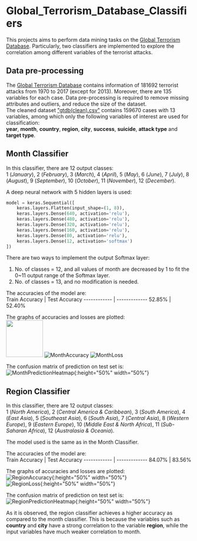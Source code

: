 # Global_Terrorism_Database_Classifiers
This projects aims to perform data mining tasks on the [Global Terrorism Database](https://www.kaggle.com/START-UMD/gtd). Particularly, two classifiers are implemented to explore the correlation among different variables of the terrorist attacks.

## Data pre-processing
The [Global Terrorism Database](https://www.kaggle.com/START-UMD/gtd) contains information of 181692 terrorist attacks from 1970 to 2017 (except for 2013). Moreover, there are 135 variables for each case. Data pre-processing is required to remove missing attributes and outliers, and reduce the size of the dataset.  
The cleaned dataset ["gtdb(clean).csv"](https://github.com/StephanieMussi/Global_Terrorism_Database_Classifiers/blob/main/gtdb(clean).zip) contains 159670 cases with 13 variables, among which only the following variables of interest are used for classification:   
__year__, __month__, __country__, __region__, __city__, __success__, __suicide__, __attack type__ and __target type__. 

## Month Classifier
In this classifier, there are 12 output classes:  
1 (_January_), 2 (_February_), 3 (_March_), 4 (_April_), 5 (_May_), 6 (_June_), 7 (_July_), 8 (_August_), 9 (_September_), 10 (_October_), 11 (_November_), 12 (_December_).  

A deep neural network with 5 hidden layers is used:  

```python
model = keras.Sequential([  
    keras.layers.Flatten(input_shape=(1, 8)),    
    keras.layers.Dense(640, activation='relu'),  
    keras.layers.Dense(480, activation='relu'),  
    keras.layers.Dense(320, activation='relu'),  
    keras.layers.Dense(160, activation='relu'),  
    keras.layers.Dense(80, activation='relu'),  
    keras.layers.Dense(12, activation='softmax')   
])
```

There are two ways to implement the output Softmax layer:  
  1. No. of classes = 12, and all values of month are decreased by 1 to fit the 0~11 output range of the Softmax layer.
  1. No. of classes = 13, and no modification is needed.

The accuracies of the model are:  
Train Accuracy | Test Accuracy
------------ | -------------
52.85% | 52.40%

The graphs of accuracies and losses are plotted:  
<img src="https://github.com/StephanieMussi/Global_Terrorism_Database_Classifiers/blob/main/Figures/MonthAccuracy.png" width="100" height="100">
![MonthAccuracy](https://github.com/StephanieMussi/Global_Terrorism_Database_Classifiers/blob/main/Figures/MonthAccuracy.png)
![MonthLoss](https://github.com/StephanieMussi/Global_Terrorism_Database_Classifiers/blob/main/Figures/MonthLoss.png)

The confusion matrix of prediction on test set is:  
![MonthPredictionHeatmap](https://github.com/StephanieMussi/Global_Terrorism_Database_Classifiers/blob/main/Figures/MonthPredictionHeatmap.png){:height="50%" width="50%"}  

## Region Classifier
In this classifier, there are 12 output classes:  
1 (_North America_), 2 (_Central America & Caribbean_), 3 (_South America_), 4 (_East Asia_), 5 (_Southeast Asia_), 6 (_South Asia_), 7 (_Central Asia_), 8 (_Western Europe_), 9 (_Eastern Europe_), 10 (_Middle East & North Africa_), 11 (_Sub-Saharan Africa_), 12 (_Australasia & Oceania_).  

The model used is the same as in the Month Classifier.  

The accuracies of the model are:  
Train Accuracy | Test Accuracy
------------ | -------------
84.07% | 83.56%

The graphs of accuracies and losses are plotted:  
![RegionAccuracy](https://github.com/StephanieMussi/Global_Terrorism_Database_Classifiers/blob/main/Figures/RegionAccuracy.png){:height="50%" width="50%"}  
![RegionLoss](https://github.com/StephanieMussi/Global_Terrorism_Database_Classifiers/blob/main/Figures/RegionLoss.png){:height="50%" width="50%"}  

The confusion matrix of prediction on test set is:  
![RegionPredictionHeatmap](https://github.com/StephanieMussi/Global_Terrorism_Database_Classifiers/blob/main/Figures/RegionPredictionHeatmap.png){:height="50%" width="50%"}  

As it is observed, the region classifier achieves a higher accuracy as compared to the month classifier. This is because the variables such as __country__ and __city__ have a strong correlation to the variable __region__, while the input variables have much weaker correlation to month.
 
